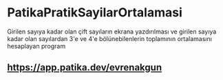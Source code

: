 # PatikaPratikSayilarOrtalamasi
Girilen sayıya kadar olan çift sayıların ekrana yazdırılması ve girilen sayıya kadar olan sayılardan 3'e ve 4'e bölünebilenlerin toplamının ortalamasını hesaplayan program

## https://app.patika.dev/evrenakgun
